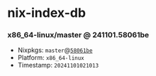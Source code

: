 # nix-index-db
### x86_64-linux/master @ 241101.58061be
- Nixpkgs: `master`@[`58061be`](https://github.com/NixOS/nixpkgs/commit/58061be702a44f50c5ccdc9040954cf991b66641)
- Platform: `x86_64-linux`
- Timestamp: `20241101021013`
